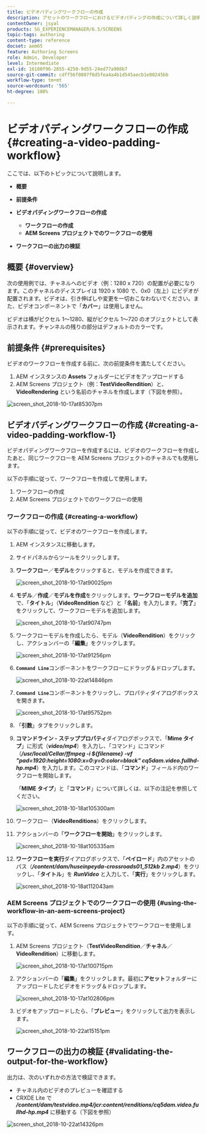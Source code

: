 ```yaml
---
title: ビデオパディングワークフローの作成
description: アセットのワークフローにおけるビデオパディングの作成について詳しく説明します。
contentOwner: jsyal
products: SG_EXPERIENCEMANAGER/6.5/SCREENS
topic-tags: authoring
content-type: reference
docset: aem65
feature: Authoring Screens
role: Admin, Developer
level: Intermediate
exl-id: 16180f96-2855-4250-9d55-24ed77a908b7
source-git-commit: cdff56f0807f6d5fea4a4b1d545aecb1e80245bb
workflow-type: tm+mt
source-wordcount: '565'
ht-degree: 100%

---
```


# ビデオパディングワークフローの作成 {#creating-a-video-padding-workflow}

ここでは、以下のトピックについて説明します。

* **概要**
* **前提条件**
* **ビデオパディングワークフローの作成**
   * **ワークフローの作成**
   * **AEM Screens プロジェクトでのワークフローの使用**

* **ワークフローの出力の検証**

## 概要 {#overview}

次の使用例では、チャネルへのビデオ（例：1280 x 720）の配置が必要になります。このチャネルのディスプレイは 1920 x 1080 で、0x0（左上）にビデオが配置されます。ビデオは、引き伸ばしや変更を一切おこなわないでください。また、ビデオコンポーネントで「**カバー**」は使用しません。

ビデオは横がピクセル 1～1280、縦がピクセル 1～720 のオブジェクトとして表示されます。チャンネルの残りの部分はデフォルトのカラーです。

## 前提条件 {#prerequisites}

ビデオのワークフローを作成する前に、次の前提条件を満たしてください。

1. AEM インスタンスの **Assets** フォルダーにビデオをアップロードする
1. AEM Screens プロジェクト（例：**TestVideoRendition**）と、**VideoRendering** という名前のチャネルを作成します（下図を参照）。

![screen_shot_2018-10-17at85307pm](assets/screen_shot_2018-10-17at85307pm.png)

## ビデオパディングワークフローの作成 {#creating-a-video-padding-workflow-1}

ビデオパディングワークフローを作成するには、ビデオのワークフローを作成したあと、同じワークフローを AEM Screens プロジェクトのチャネルでも使用します。

以下の手順に従って、ワークフローを作成して使用します。

1. ワークフローの作成
1. AEM Screens プロジェクトでのワークフローの使用

### ワークフローの作成 {#creating-a-workflow}

以下の手順に従って、ビデオのワークフローを作成します。

1. AEM インスタンスに移動します。
1. サイドパネルからツールをクリックします。
1. **ワークフロー**／**モデル**&#x200B;をクリックすると、モデルを作成できます。

   ![screen_shot_2018-10-17at90025pm](assets/screen_shot_2018-10-17at90025pm.png)

1. **モデル**／**作成**／**モデルを作成**&#x200B;をクリックします。**ワークフローモデルを追加**&#x200B;で、「**タイトル**」（**VideoRendition** など）と「**名前**」を入力します。「**完了**」をクリックして、ワークフローモデルを追加します。

   ![screen_shot_2018-10-17at90747pm](assets/screen_shot_2018-10-17at90747pm.png)

1. ワークフローモデルを作成したら、モデル（**VideoRendition**）をクリックし、アクションバーの「**編集**」をクリックします。

   ![screen_shot_2018-10-17at91256pm](assets/screen_shot_2018-10-17at91256pm.png)

1. **`Command Line`**&#x200B;コンポーネントをワークフローにドラッグ＆ドロップします。

   ![screen_shot_2018-10-22at14846pm](assets/screen_shot_2018-10-22at14846pm.png)

1. **`Command Line`**&#x200B;コンポーネントをクリックし、プロパティダイアログボックスを開きます。

   ![screen_shot_2018-10-17at95752pm](assets/screen_shot_2018-10-17at95752pm.png)

1. 「**引数**」タブをクリックします。
1. **コマンドライン - ステッププロパティ**&#x200B;ダイアログボックスで、「**Mime タイプ**」に形式（***video/mp4***）を入力し、「コマンド」にコマンド（***/usr/local/Cellar/ffmpeg -i ${filename} -vf &quot;pad=1920:height=1080:x=0:y=0:color=black&quot; cq5dam.video.fullhd-hp.mp4***）を入力します。このコマンドは、「**コマンド**」フィールド内のワークフローを開始します。

   「**MIME タイプ**」と「**コマンド**」について詳しくは、以下の注記を参照してください。

   ![screen_shot_2018-10-18at105300am](assets/screen_shot_2018-10-18at105300am.png)

1. ワークフロー（**VideoRenditions**）をクリックします。
1. アクションバーの「**ワークフローを開始**」をクリックします。

   ![screen_shot_2018-10-18at105335am](assets/screen_shot_2018-10-18at105335am.png)

1. **ワークフローを実行**&#x200B;ダイアログボックスで、「**ペイロード**」内のアセットのパス（***/content/dam/huseinpeyda-crossroads01_512kb 2.mp4***）をクリックし、「**タイトル**」を ***RunVideo*** と入力して、「**実行**」をクリックします。

   ![screen_shot_2018-10-18at112043am](assets/screen_shot_2018-10-18at112043am.png)

### AEM Screens プロジェクトでのワークフローの使用 {#using-the-workflow-in-an-aem-screens-project}

以下の手順に従って、AEM Screens プロジェクトでワークフローを使用します。

1. AEM Screens プロジェクト（**TestVideoRendition**／**チャネル**／**VideoRendition**）に移動します。

   ![screen_shot_2018-10-17at100715pm](assets/screen_shot_2018-10-17at100715pm.png)

1. アクションバーの「**編集**」をクリックします。最初に&#x200B;**アセット**&#x200B;フォルダーにアップロードしたビデオをドラッグ＆ドロップします。

   ![screen_shot_2018-10-17at102806pm](assets/screen_shot_2018-10-17at102806pm.png)

1. ビデオをアップロードしたら、「**プレビュー**」をクリックして出力を表示します。

   ![screen_shot_2018-10-22at15151pm](assets/screen_shot_2018-10-22at15151pm.png)

## ワークフローの出力の検証 {#validating-the-output-for-the-workflow}

出力は、次のいずれかの方法で検証できます。

* チャネル内のビデオのプレビューを確認する
* CRXDE Lite で ***/content/dam/testvideo.mp4/jcr:content/renditions/cq5dam.video.fullhd-hp.mp4*** に移動する（下図を参照）

![screen_shot_2018-10-22at14326pm](assets/screen_shot_2018-10-22at14326pm.png)
